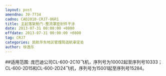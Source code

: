 ```yaml
---
layout: post
amendno: 39-7734
cadno: CAD2010-CRJ7-06R1
title: 主起落架舱门-整流罩密封件干涉
date: 2013-07-31 00:00:00 +0800
effdate: 2013-07-31 00:00:00 +0800
tag: CRJ7
categories: 民航华东地区管理局适航审定处
author: 徐逸乐
---
```


##适用范围:
庞巴迪公司CL-600-2C10飞机，序列号为10002起至序列号10333； CL-600-2D15和CL-600-2D24飞机，序列号为15001起至序列号15284。

